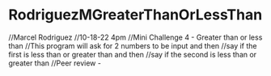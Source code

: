 # RodriguezMGreaterThanOrLessThan
//Marcel Rodriguez
//10-18-22 4pm
//Mini Challenge 4 - Greater than or less than
//This program will ask for 2 numbers to be input and then
//say if the first is less than or greater than and then
//say if the second is less than or greater than
//Peer review -  
